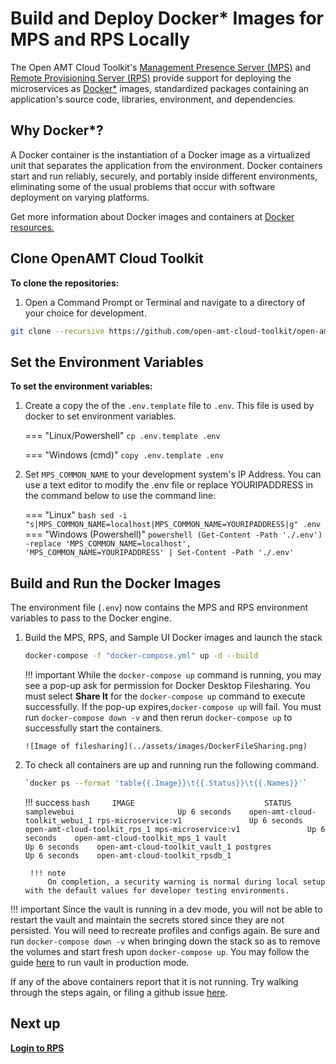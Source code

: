 # Build and Deploy Docker* Images for MPS and RPS Locally



The Open AMT Cloud Toolkit's [Management Presence Server (MPS)](../Glossary.md#m) and [Remote Provisioning Server (RPS)](../Glossary.md#r) provide support for deploying the microservices as [Docker*](../Glossary.md#d) images, standardized packages containing an application's source code, libraries, environment, and dependencies. 


## Why Docker*?

A Docker container is the instantiation of a Docker image as a virtualized unit that separates the application from the environment. Docker containers start and run reliably, securely, and portably inside different environments, eliminating some of the usual problems that occur with software deployment on varying platforms. 

Get more information about Docker images and containers at [Docker resources.](https://www.docker.com/resources/what-container)


## Clone OpenAMT Cloud Toolkit

**To clone the repositories:**

1. Open a Command Prompt or Terminal and navigate to a directory of your choice for development.

``` bash
git clone --recursive https://github.com/open-amt-cloud-toolkit/open-amt-cloud-toolkit --branch v1.1.0
```
  
## Set the Environment Variables  

**To set the environment variables:**

1. Create a copy the of the `.env.template` file to `.env`. This file is used by docker to set environment variables. 

    === "Linux/Powershell"
        ```
        cp .env.template .env
        ```
    
    === "Windows (cmd)"
        ```
        copy .env.template .env
        ```

2. Set `MPS_COMMON_NAME` to your development system's IP Address. You can use a text editor to modify the .env file or replace YOURIPADDRESS in the command below to use the command line:

    === "Linux"
        ``` bash
        sed -i "s|MPS_COMMON_NAME=localhost|MPS_COMMON_NAME=YOURIPADDRESS|g" .env
        ```
    === "Windows (Powershell)"
        ``` powershell
        (Get-Content -Path './.env') -replace 'MPS_COMMON_NAME=localhost', 'MPS_COMMON_NAME=YOURIPADDRESS' | Set-Content -Path './.env'
        ```


## Build and Run the Docker Images

The environment file (`.env`) now contains the MPS and RPS environment variables to pass to the Docker engine.

1.  Build the MPS, RPS, and Sample UI Docker images and launch the stack

    ``` bash    
    docker-compose -f "docker-compose.yml" up -d --build
    ```

    !!! important
        While the `docker-compose up` command is running, you may see a pop-up ask for permission for Docker Desktop Filesharing. You must select **Share It** for the `docker-compose up` command to execute successfully.  If the pop-up expires,`docker-compose up` will fail.  You must run `docker-compose down -v` and then rerun `docker-compose up` to successfully start the containers.

        ![Image of filesharing](../assets/images/DockerFileSharing.png)



2. To check all containers are up and running run the following command.

    ```bash
    `docker ps --format 'table{{.Image}}\t{{.Status}}\t{{.Names}}'`
    ```

    !!! success
        ``` bash    
        IMAGE                             STATUS
        samplewebui                       Up 6 seconds    open-amt-cloud-toolkit_webui_1
        rps-microservice:v1               Up 6 seconds    open-amt-cloud-toolkit_rps_1
        mps-microservice:v1               Up 6 seconds    open-amt-cloud-toolkit_mps_1
        vault                             Up 6 seconds    open-amt-cloud-toolkit_vault_1
        postgres                          Up 6 seconds    open-amt-cloud-toolkit_rpsdb_1
        ```
    
        !!! note
            On completion, a security warning is normal during local setup with the default values for developer testing environments.



!!! important
    Since the vault is running in a dev mode, you will not be able to restart the vault and maintain the secrets stored since they are not persisted. You will need to recreate profiles and configs again. Be sure and run `docker-compose down -v` when bringing down the stack so as to remove the volumes and start fresh upon `docker-compose up`.  You may follow the guide [here](./dockerLocal_prodVault.md) to run vault in production mode.

If any of the above containers report that it is not running. Try walking through the steps again, or filing a github issue [here]( https://github.com/open-amt-cloud-toolkit/open-amt-cloud-toolkit/issues).

## Next up
[**Login to RPS**](../General/loginToRPS.md)
